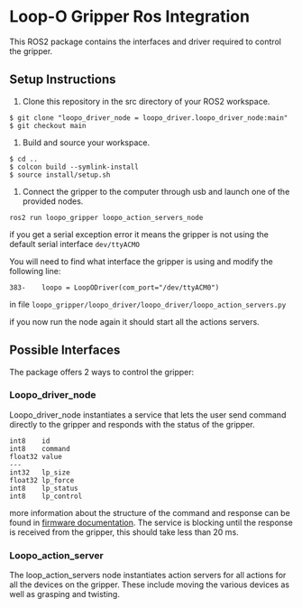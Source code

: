 # Loop-O Gripper Ros Integration

This ROS2 package contains the interfaces and driver required to control the gripper.

## Setup Instructions

1. Clone this repository in the src directory of your ROS2 workspace.

```$ cd my_ROS2_ws/src
$ git clone "loopo_driver_node = loopo_driver.loopo_driver_node:main"
$ git checkout main
```

1. Build and source your workspace.

```
$ cd ..
$ colcon build --symlink-install
$ source install/setup.sh
```

1. Connect the gripper to the computer through usb and launch one of the provided nodes.

```ros2 run loopo_gripper loopo_action_servers_node```

if you get a serial exception error it means the gripper is not using the default serial interface `dev/ttyACMO`

You will need to find what interface the gripper is using and modify the following line:

`383-    loopo = LoopODriver(com_port="/dev/ttyACM0")`

in file `loopo_gripper/loopo_driver/loopo_driver/loopo_action_servers.py`

if you now run the node again it should start all the actions servers.

## Possible Interfaces

The package offers 2 ways to control the gripper:

### Loopo_driver_node

Loopo_driver_node instantiates a service that lets the user send command directly to the gripper and responds with the status of the gripper.</br>

```
int8    id
int8    command
float32 value
---
int32   lp_size
float32 lp_force
int8    lp_status
int8    lp_control
```

more information about the structure of the command and response can be found in [firmware documentation](https://github.com/itsameWolf/loopo-firmware).
The service is blocking until the response is received from the gripper, this should take less than 20 ms.

### Loopo_action_server

The loop_action_servers node instantiates action servers for all actions for all the devices on the gripper. These include moving the various devices as well as grasping and twisting.
